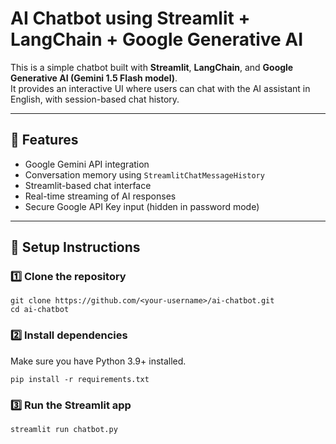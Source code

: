 # AI Chatbot using Streamlit + LangChain + Google Generative AI

This is a simple chatbot built with **Streamlit**, **LangChain**, and **Google Generative AI (Gemini 1.5 Flash model)**.  
It provides an interactive UI where users can chat with the AI assistant in English, with session-based chat history.

---

## 📌 Features
- Google Gemini API integration
- Conversation memory using `StreamlitChatMessageHistory`
- Streamlit-based chat interface
- Real-time streaming of AI responses
- Secure Google API Key input (hidden in password mode)

---

## 🚀 Setup Instructions

### 1️⃣ Clone the repository
```
git clone https://github.com/<your-username>/ai-chatbot.git
cd ai-chatbot
```
### 2️⃣ Install dependencies

Make sure you have Python 3.9+ installed.
```
pip install -r requirements.txt
```
### 3️⃣ Run the Streamlit app
```
streamlit run chatbot.py
```


